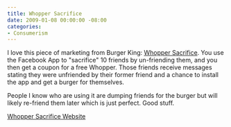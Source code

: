 ```yaml
---
title: Whopper Sacrifice
date: 2009-01-08 00:00:00 -08:00
categories:
- Consumerism
---
```


<p>I love this piece of marketing from Burger King: <a href="http://www.sogoodblog.com/2009/01/07/whopper-sacrifice-ditch-10-friends-get-a-free-whopper/">Whopper Sacrifice</a>. You use the Facebook App to "sacrifice" 10 friends by un-friending them, and you then get a coupon for a free Whopper.  Those friends receive messages stating they were unfriended by their former friend and a chance to install the app and get a burger for themselves.</p>

<p>People I know who are using it are dumping friends for the burger but will likely re-friend them later which is just perfect. Good stuff. </p>

<p><a href="http://www.whoppersacrifice.com/">Whopper Sacrifice Website</a></p>
